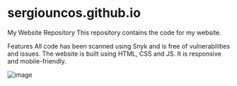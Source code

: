 # sergiouncos.github.io
My Website Repository
This repository contains the code for my website.

Features
All code has been scanned using Snyk and is free of vulnerabilities and issues.
The website is built using HTML, CSS and JS.
It is responsive and mobile-friendly.

![image](https://github.com/sergiouncos/sergiouncos.github.io/assets/68393052/325e308c-9a4f-4202-bf68-6fa60e74bbe4)
